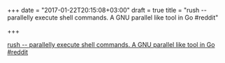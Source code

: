 +++
date = "2017-01-22T20:15:08+03:00"
draft = true
title = "rush -- parallelly execute shell commands. A GNU parallel like tool in Go  #reddit"

+++

<p><a href="https://t.co/XVkHyG0glg">rush -- parallelly execute shell commands. A GNU parallel like tool in Go  #reddit</a></p>
